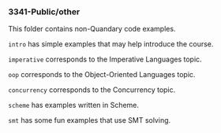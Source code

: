 ### 3341-Public/other

This folder contains non-Quandary code examples.

`intro` has simple examples that may help introduce the course.

`imperative` corresponds to the Imperative Languages topic.

`oop` corresponds to the Object-Oriented Languages topic.

`concurrency` corresponds to the Concurrency topic.

`scheme` has examples written in Scheme.

`smt` has some fun examples that use SMT solving.
